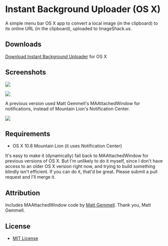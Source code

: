 Instant Background Uploader (OS X)
==================================

A simple menu bar OS X app to convert a local image (in the clipboard) to its online URL (in the clipboard), uploaded to ImageShack.us.

Downloads
---------
[Download Instant Background Uploader](https://github.com/downloads/shurcooL/InstantBackgroundUploader_OS-X/InstantBackgroundUploader_OS-X.zip) for OS X

Screenshots
-----------
![](https://dl.dropbox.com/u/8554242/dmitri/projects/InstantBackgroundUploader_OS-X/images/InstantBackgroundUploader1.png)

![](https://dl.dropbox.com/u/8554242/dmitri/projects/InstantBackgroundUploader_OS-X/images/InstantBackgroundUploader2b.png)

A previous version used Matt Gemmell's MAAttachedWindow for notifications, instead of Mountain Lion's Notification Center.

![](https://dl.dropbox.com/u/8554242/dmitri/projects/InstantBackgroundUploader_OS-X/images/InstantBackgroundUploader2.png)

Requirements
------------
- OS X 10.8 Mountain Lion (it uses Notification Center)

It's easy to make it (dynamically) fall back to MAAttachedWindow for previous versions of OS X. But I'm unlikely to do it myself, since I don't have access to an older OS X version right now, and trying to build something blindly isn't efficient. If you can do it, that'd be great. Please submit a pull request and I'll merge it.

Attribution
-----------
Includes MAAttachedWindow code by [Matt Gemmell](http://mattgemmell.com/). Thank you, Matt Gemmell.

License
-------
- [MIT License](http://opensource.org/licenses/mit-license.php)
